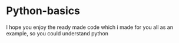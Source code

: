 # Python-basics
I hope you enjoy the ready made code which i made for you all as an example, so you could understand python
